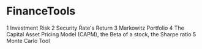 # FinanceTools
1 Investment Risk
2 Security Rate's Return
3 Markowitz Portfolio
4 The Capital Asset Pricing Model (CAPM), the Beta of a stock, the Sharpe ratio
5 Monte Carlo Tool
